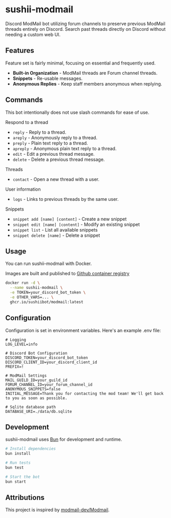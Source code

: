 # sushii-modmail

Discord ModMail bot utilizing forum channels to preserve previous ModMail
threads entirely on Discord. Search past threads directly on Discord without
needing a custom web UI.

## Features

Feature set is fairly minimal, focusing on essential and frequently used.

- **Built-in Organization** - ModMail threads are Forum channel threads.
- **Snippets** - Re-usable messages.
- **Anonymous Replies** - Keep staff members anonymous when replying.

## Commands

This bot intentionally does not use slash commands for ease of use.

Respond to a thread
- `reply` - Reply to a thread.
- `areply` - Anonymously reply to a thread.
- `preply` - Plain text reply to a thread.
- `apreply` - Anonymous plain text reply to a thread.
- `edit` - Edit a previous thread message.
- `delete` - Delete a previous thread message.

Threads
- `contact` - Open a new thread with a user.

User information
- `logs` - Links to previous threads by the same user.

Snippets
- `snippet add [name] [content]` - Create a new snippet
- `snippet edit [name] [content]` - Modify an existing snippet
- `snippet list` - List all available snippets
- `snippet delete [name]` - Delete a snippet

## Usage

You can run sushii-modmail with Docker.

Images are built and published to [Github container registry](https://github.com/sushiibot/sushii-modmail/pkgs/container/modmail)

```bash
docker run -d \
  --name sushii-modmail \
  -e TOKEN=your_discord_bot_token \
  -e OTHER_VARS=... \
  ghcr.io/sushiibot/modmail:latest
```

## Configuration

Configuration is set in environment variables. Here's an example .env file:

```env
# Logging
LOG_LEVEL=info

# Discord Bot Configuration
DISCORD_TOKEN=your_discord_bot_token
DISCORD_CLIENT_ID=your_discord_client_id
PREFIX=!

# ModMail Settings
MAIL_GUILD_ID=your_guild_id
FORUM_CHANNEL_ID=your_forum_channel_id
ANONYMOUS_SNIPPETS=false
INITIAL_MESSAGE=Thank you for contacting the mod team! We'll get back to you as soon as possible.

# Sqlite database path
DATABASE_URI=./data/db.sqlite
```

## Development

sushii-modmail uses [Bun](https://bun.sh/) for development and runtime.

```bash
# Install dependencies
bun install

# Run tests
bun test

# Start the bot
bun start
```

## Attributions

This project is inspired by [modmail-dev/Modmail](https://github.com/modmail-dev/Modmail).
